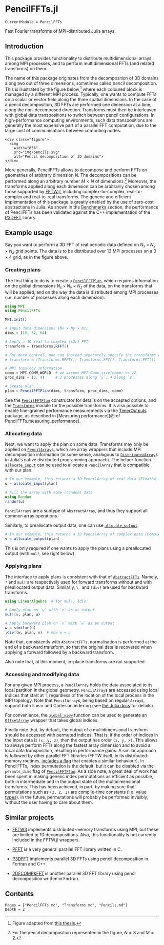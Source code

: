 # PencilFFTs.jl

```@meta
CurrentModule = PencilFFTs
```

Fast Fourier transforms of MPI-distributed Julia arrays.

## Introduction

This package provides functionality to distribute multidimensional arrays among
MPI processes, and to perform multidimensional FFTs (and related transforms) on
them.

The name of this package originates from the decomposition of 3D domains along
two out of three dimensions, sometimes called *pencil* decomposition.
This is illustrated by the figure below,[^1]
where each coloured block is managed by a different MPI process.
Typically, one wants to compute FFTs on a scalar or vector field along the
three spatial dimensions.
In the case of a pencil decomposition, 3D FFTs are performed one dimension at
a time, along the non-decomposed direction.
Transforms must then be interleaved with global data transpositions to switch
between pencil configurations.
In high-performance computing environments, such data transpositions are
generally the most expensive part of a parallel FFT computation, due to the
large cost of communications between computing nodes.

```@raw html
<div class="figure">
  <img
    width="85%"
    src="img/pencils.svg"
    alt="Pencil decomposition of 3D domains">
</div>
```

More generally, PencilFFTs allows to decompose and perform FFTs on geometries
of arbitrary dimension $N$.
The decompositions can be performed along an arbitrary number $M < N$ of
dimensions.[^2]
Moreover, the transforms applied along each dimension can be arbitrarily chosen
among those supported by [FFTW.jl](https://github.com/JuliaMath/FFTW.jl),
including complex-to-complex, real-to-complex and real-to-real transforms.
The generic and efficient implementation of this package is greatly enabled by
the use of zero-cost abstractions in Julia.
As shown in the [Benchmarks](@ref) section, the performance of PencilFFTs has
been validated against the C++ implementation of the
[P3DFFT](https://www.p3dfft.net) library.

## Example usage

Say you want to perform a 3D FFT of real periodic data defined on
$N_x × N_y × N_z$ grid points.
The data is to be distributed over 12 MPI processes on a $3 × 4$ grid, as in
the figure above.

### Creating plans

The first thing to do is to create a [`PencilFFTPlan`](@ref), which requires
information on the global dimensions $N_x × N_y × N_z$ of the data, on the
transforms that will be applied, and on the way the data is distributed among
MPI processes (i.e. number of processes along each dimension):

```julia
using MPI
using PencilFFTs

MPI.Init()

# Input data dimensions (Nx × Ny × Nz)
dims = (16, 32, 64)

# Apply a 3D real-to-complex (r2c) FFT.
transform = Transforms.RFFT()

# For more control, one can instead separately specify the transforms along each dimension:
# transform = (Transforms.RFFT(), Transforms.FFT(), Transforms.FFT())

# MPI topology information
comm = MPI.COMM_WORLD  # we assume MPI.Comm_size(comm) == 12
proc_dims = (3, 4)     # 3 processes along `y`, 4 along `z`

# Create plan
plan = PencilFFTPlan(dims, transform, proc_dims, comm)
```

See the [`PencilFFTPlan`](@ref) constructor for details on the accepted
options, and the [`Transforms`](@ref) module for the possible transforms.
It is also possible to enable fine-grained performance measurements via the
[TimerOutputs](https://github.com/KristofferC/TimerOutputs.jl) package, as
described in [Measuring performance](@ref PencilFFTs.measuring_performance).

### Allocating data

Next, we want to apply the plan on some data.
Transforms may only be applied on [`PencilArray`](@ref)s, which are array
wrappers that include MPI decomposition information (in some sense, analogous
to [`DistributedArray`](https://github.com/JuliaParallel/Distributedarrays.jl)s
in Julia's native distributed programming approach).
The helper function [`allocate_input`](@ref) can be used to allocate
a `PencilArray` that is compatible with our plan:
```julia
# In our example, this returns a 3D PencilArray of real data (Float64).
u = allocate_input(plan)

# Fill the array with some (random) data
using Random
randn!(u)
```
`PencilArray`s are a subtype of `AbstractArray`, and thus they support all
common array operations.

Similarly, to preallocate output data, one can use [`allocate_output`](@ref):
```julia
# In our example, this returns a 3D PencilArray of complex data (Complex{Float64}).
v = allocate_output(plan)
```
This is only required if one wants to apply the plans using a preallocated
output (with `mul!`, see right below).

### Applying plans

The interface to apply plans is consistent with that of
[`AbstractFFTs`](https://juliamath.github.io/AbstractFFTs.jl/stable/api/#AbstractFFTs.plan_fft).
Namely, `*` and `mul!` are respectively used for forward transforms without and
with preallocated output data.
Similarly, `\ ` and `ldiv!` are used for backward transforms.

```julia
using LinearAlgebra  # for mul!, ldiv!

# Apply plan on `u` with `v` as an output
mul!(v, plan, u)

# Apply backward plan on `v` with `w` as an output
w = similar(u)
ldiv!(w, plan, v)  # now w ≈ u
```

Note that, consistently with `AbstractFFTs`,
normalisation is performed at the end of a backward transform, so that the
original data is recovered when applying a forward followed by a backward
transform.

Also note that, at this moment, in-place transforms are not supported.

### Accessing and modifying data

For any given MPI process, a `PencilArray` holds the data associated to its
local partition in the global geometry.
`PencilArray`s are accessed using local indices that start at 1, regardless of
the location of the local process in the MPI topology.
Note that `PencilArray`s, being based on regular `Array`s, support both linear
and Cartesian indexing (see [the Julia
docs](https://docs.julialang.org/en/latest/manual/arrays/#Number-of-indices-1)
for details).

For convenience, the [`global_view`](@ref) function can be used to generate an
[`OffsetArray`](https://github.com/JuliaArrays/OffsetArrays.jl) wrapper that
takes global indices.

Finally note that, by default, the output of a multidimensional transform
should be accessed with permuted indices.
That is, if the order of indices in the input data is `(x, y, z)`, then the
output has order `(z, y, x)`.
This allows to always perform FFTs along the fastest array dimension and
to avoid a local data transposition, resulting in performance gains.
A similar approach is followed by other parallel FFT libraries
(FFTW itself, in its distributed-memory routines, [includes
a flag](http://fftw.org/doc/Transposed-distributions.html#Transposed-distributions)
that enables a similar behaviour).
In PencilFFTs, index permutation is the default, but it can be disabled via the
`permute_dims` flag of [`PencilFFTPlan`](@ref).
As a side note, a great deal of work has been spent in making generic index
permutations as efficient as possible, both in intermediate and in the output state of the multidimensional transforms.
This has been achieved, in part, by making sure that permutations such as `(3,
2, 1)` are compile-time constants (i.e. [value
types](https://docs.julialang.org/en/latest/manual/types/#%22Value-types%22-1)).
In the future, permutations will probably be performed invisibly, without the
user having to care about them.

## Similar projects

- [FFTW3](http://fftw.org/doc/Distributed_002dmemory-FFTW-with-MPI.html#Distributed_002dmemory-FFTW-with-MPI)
  implements distributed-memory transforms using MPI, but these are limited to
  1D decompositions.
  Also, this functionality is not currently included in the FFTW.jl wrappers.

- [PFFT](https://www-user.tu-chemnitz.de/~potts/workgroup/pippig/software.php.en#pfft)
  is a very general parallel FFT library written in C.

- [P3DFFT](https://www.p3dfft.net) implements parallel 3D FFTs using pencil
  decomposition in Fortran and C++.

- [2DECOMP&FFT](http://www.2decomp.org) is another parallel 3D FFT library
  using pencil decomposition written in Fortran.

## Contents

```@contents
Pages = ["PencilFFTs.md", "Transforms.md", "Pencils.md"]
Depth = 2
```

[^1]:
    Figure adapted from [this thesis](https://hal.archives-ouvertes.fr/tel-02084215v1).

[^2]:
    For the pencil decomposition represented in the figure, $N = 3$ and $M = 2$.
